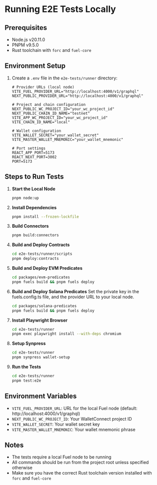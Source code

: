 # Running E2E Tests Locally

## Prerequisites
- Node.js v20.11.0
- PNPM v9.5.0
- Rust toolchain with `forc` and `fuel-core`

## Environment Setup
1. Create a `.env` file in the `e2e-tests/runner` directory:

   ```env
   # Provider URLs (local node)
   VITE_FUEL_PROVIDER_URL="http://localhost:4000/v1/graphql"
   NEXT_PUBLIC_PROVIDER_URL="http://localhost:4000/v1/graphql"

   # Project and chain configuration
   NEXT_PUBLIC_WC_PROJECT_ID="your_wc_project_id"
   NEXT_PUBLIC_CHAIN_ID_NAME="testnet"
   VITE_APP_WC_PROJECT_ID="your_wc_project_id"
   VITE_CHAIN_ID_NAME="local"

   # Wallet configuration
   VITE_WALLET_SECRET="your_wallet_secret"
   VITE_MASTER_WALLET_MNEMONIC="your_wallet_mnemonic"

   # Port settings
   REACT_APP_PORT=5173
   REACT_NEXT_PORT=3002
   PORT=5173
   ```

## Steps to Run Tests

1. **Start the Local Node**
   ```bash
   pnpm node:up
   ```

2. **Install Dependencies**
   ```bash
   pnpm install --frozen-lockfile
   ```

3. **Build Connectors**
   ```bash
   pnpm build:connectors
   ```

4. **Build and Deploy Contracts**
   ```bash
   cd e2e-tests/runner/scripts
   pnpm deploy:contracts
   ```

5. **Build and Deploy EVM Predicates**
   ```bash
   cd packages/evm-predicates
   pnpm fuels build && pnpm fuels deploy

6. **Build and Deploy Solana Predicates** 
   Set the private key in the fuels.config.ts file, and the provider URL to your local node.
   ```bash
   cd packages/solana-predicates
   pnpm fuels build && pnpm fuels deploy
   ```

7. **Install Playwright Browser**
   ```bash
   cd e2e-tests/runner
   pnpm exec playwright install --with-deps chromium
   ```

8. **Setup Synpress**
   ```bash
   cd e2e-tests/runner
   pnpm synpress wallet-setup
   ```

9. **Run the Tests**
   ```bash
   cd e2e-tests/runner
   pnpm test:e2e
   ```

## Environment Variables
- `VITE_FUEL_PROVIDER_URL`: URL for the local Fuel node (default: http://localhost:4000/v1/graphql)
- `NEXT_PUBLIC_WC_PROJECT_ID`: Your WalletConnect project ID
- `VITE_WALLET_SECRET`: Your wallet secret key
- `VITE_MASTER_WALLET_MNEMONIC`: Your wallet mnemonic phrase

## Notes
- The tests require a local Fuel node to be running
- All commands should be run from the project root unless specified otherwise
- Make sure you have the correct Rust toolchain version installed with `forc` and `fuel-core`